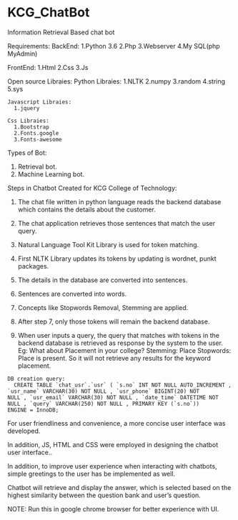 # KCG_ChatBot

Information Retrieval Based chat bot

Requirements:
   BackEnd:
     1.Python 3.6
     2.Php
     3.Webserver 
     4.My SQL(php MyAdmin)
    
   FrontEnd:
     1.Html
     2.Css
     3.Js
    
  Open source Libraies:
    Python Libraies:
      1.NLTK
      2.numpy
      3.random
      4.string
      5.sys
      
    Javascript Libraies:
      1.jquery
      
    Css Libraies:
      1.Bootstrap
      2.Fonts.google
      3.Fonts-awesome    
      
Types of Bot:
   1. Retrieval bot.
   2. Machine Learning bot.
   
Steps in Chatbot Created for KCG College of Technology:
   1. The chat file written in python language reads the backend database which contains the details
      about the customer.
      
   2. The chat application retrieves those sentences that match the user query.
   
   3. Natural Language Tool Kit Library is used for token matching.
   
   4. First NLTK Library updates its tokens by updating is wordnet, punkt packages.
   
   5. The details in the database are converted into sentences.
   
   6. Sentences are converted into words.
   
   7. Concepts like Stopwords Removal, Stemming are applied.
   
   8. After step 7, only those tokens will remain the backend database.
   
   9. When user inputs a query, the query that matches with tokens in the backend database is
      retrieved as response by the system to the user.
Eg:
What about Placement in your college?
Stemming: Place
Stopwords: Place is present.
So it will not retrieve any results for the keyword placement.
      
    DB creation query:
      CREATE TABLE `chat_usr`.`usr` ( `s.no` INT NOT NULL AUTO_INCREMENT , `usr_name` VARCHAR(30) NOT NULL , `usr_phone` BIGINT(20) NOT       NULL , `usr_email` VARCHAR(30) NOT NULL , `date_time` DATETIME NOT NULL , `query` VARCHAR(250) NOT NULL , PRIMARY KEY (`s.no`))         ENGINE = InnoDB;

For user friendliness and convenience, a more concise user interface was developed. 

In addition, JS, HTML and CSS were employed in designing the chatbot user interface..

In addition, to improve user experience when interacting with chatbots, simple greetings to the user has be implemented as well.

Chatbot will retrieve and display the answer, which is selected based on the highest similarity between the question bank and user’s question.

NOTE:
   Run this in google chrome browser for better experience with UI.
